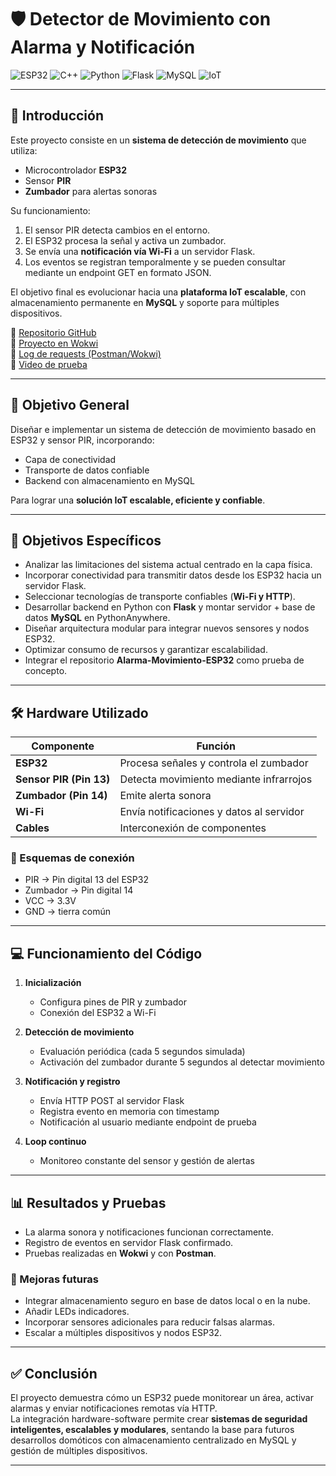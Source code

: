 # 🛡️ Detector de Movimiento con Alarma y Notificación

![ESP32](https://img.shields.io/badge/ESP32-32C0FF?style=for-the-badge&logo=esp32&logoColor=white)
![C++](https://img.shields.io/badge/C++-00599C?style=for-the-badge&logo=c%2b%2b&logoColor=white)
![Python](https://img.shields.io/badge/Python-3776AB?style=for-the-badge&logo=python&logoColor=white)
![Flask](https://img.shields.io/badge/Flask-000000?style=for-the-badge&logo=flask&logoColor=white)
![MySQL](https://img.shields.io/badge/MySQL-4479A1?style=for-the-badge&logo=mysql&logoColor=white)
![IoT](https://img.shields.io/badge/IoT-FF6F61?style=for-the-badge&logo=iot&logoColor=white)

---

## 📌 Introducción

Este proyecto consiste en un **sistema de detección de movimiento** que utiliza:

- Microcontrolador **ESP32**
- Sensor **PIR**
- **Zumbador** para alertas sonoras

Su funcionamiento:

1. El sensor PIR detecta cambios en el entorno.
2. El ESP32 procesa la señal y activa un zumbador.
3. Se envía una **notificación vía Wi-Fi** a un servidor Flask.
4. Los eventos se registran temporalmente y se pueden consultar mediante un endpoint GET en formato JSON.

El objetivo final es evolucionar hacia una **plataforma IoT escalable**, con almacenamiento permanente en **MySQL** y soporte para múltiples dispositivos.

🔗 [Repositorio GitHub](https://github.com/CheloMurua/Alarma/tree/main/Alarma-Movimiento-ESP32)  
🔗 [Proyecto en Wokwi](https://wokwi.com/projects/442417296721929217)  
🔗 [Log de requests (Postman/Wokwi)](https://mchelom.pythonanywhere.com/records)  
🔗 [Video de prueba](https://www.youtube.com/watch?v=wz5vR6pGSKU)  

---

## 🎯 Objetivo General

Diseñar e implementar un sistema de detección de movimiento basado en ESP32 y sensor PIR, incorporando:

- Capa de conectividad
- Transporte de datos confiable
- Backend con almacenamiento en MySQL

Para lograr una **solución IoT escalable, eficiente y confiable**.

---

## 📝 Objetivos Específicos

- Analizar las limitaciones del sistema actual centrado en la capa física.  
- Incorporar conectividad para transmitir datos desde los ESP32 hacia un servidor Flask.  
- Seleccionar tecnologías de transporte confiables (**Wi-Fi y HTTP**).  
- Desarrollar backend en Python con **Flask** y montar servidor + base de datos **MySQL** en PythonAnywhere.  
- Diseñar arquitectura modular para integrar nuevos sensores y nodos ESP32.  
- Optimizar consumo de recursos y garantizar escalabilidad.  
- Integrar el repositorio **Alarma-Movimiento-ESP32** como prueba de concepto.

---

## 🛠️ Hardware Utilizado

| Componente | Función |
|------------|--------|
| **ESP32** | Procesa señales y controla el zumbador |
| **Sensor PIR (Pin 13)** | Detecta movimiento mediante infrarrojos |
| **Zumbador (Pin 14)** | Emite alerta sonora |
| **Wi-Fi** | Envía notificaciones y datos al servidor |
| **Cables** | Interconexión de componentes |

### 🔌 Esquemas de conexión

- PIR → Pin digital 13 del ESP32  
- Zumbador → Pin digital 14  
- VCC → 3.3V  
- GND → tierra común  

---

## 💻 Funcionamiento del Código

1. **Inicialización**  
   - Configura pines de PIR y zumbador  
   - Conexión del ESP32 a Wi-Fi  

2. **Detección de movimiento**  
   - Evaluación periódica (cada 5 segundos simulada)  
   - Activación del zumbador durante 5 segundos al detectar movimiento  

3. **Notificación y registro**  
   - Envía HTTP POST al servidor Flask  
   - Registra evento en memoria con timestamp  
   - Notificación al usuario mediante endpoint de prueba  

4. **Loop continuo**  
   - Monitoreo constante del sensor y gestión de alertas  

---

## 📊 Resultados y Pruebas

- La alarma sonora y notificaciones funcionan correctamente.  
- Registro de eventos en servidor Flask confirmado.  
- Pruebas realizadas en **Wokwi** y con **Postman**.  

### 🔧 Mejoras futuras

- Integrar almacenamiento seguro en base de datos local o en la nube.  
- Añadir LEDs indicadores.  
- Incorporar sensores adicionales para reducir falsas alarmas.  
- Escalar a múltiples dispositivos y nodos ESP32.

---

## ✅ Conclusión

El proyecto demuestra cómo un ESP32 puede monitorear un área, activar alarmas y enviar notificaciones remotas vía HTTP.  
La integración hardware-software permite crear **sistemas de seguridad inteligentes, escalables y modulares**, sentando la base para futuros desarrollos domóticos con almacenamiento centralizado en MySQL y gestión de múltiples dispositivos.

---

